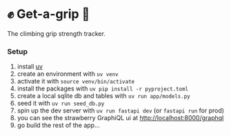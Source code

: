 # ✊ Get-a-grip 🧗

The climbing grip strength tracker.

### Setup

1. install [uv](https://docs.astral.sh/uv/)
2. create an environment with `uv venv`
3. activate it with `source venv/bin/activate`
4. install the packages with `uv pip install -r pyproject.toml`
5. create a local sqlite db and tables with `uv run app/models.py`
6. seed it with `uv run seed_db.py`
7. spin up the dev server with `uv run fastapi dev` (or `fastapi run` for prod)
8. you can see the strawberry GraphiQL ui at [http://localhost:8000/graphql](http://localhost:8000/graphql)
9. go build the rest of the app...
